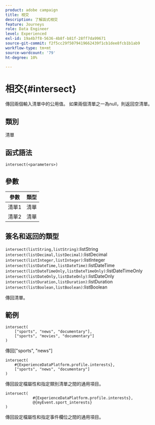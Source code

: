 ```yaml
---
product: adobe campaign
title: 相交
description: 了解函式相交
feature: Journeys
role: Data Engineer
level: Experienced
exl-id: 19a4b7f8-5636-4b8f-b81f-28ff7da99671
source-git-commit: f2f5cc29f5079419662439f1cb1dee8fcb1b1ab9
workflow-type: tm+mt
source-wordcount: '79'
ht-degree: 10%

---
```


# 相交{#intersect}

傳回兩個輸入清單中的公用值。 如果兩個清單之一為null，則返回空清單。

## 類別

清單

## 函式語法

`intersect(<parameters>)`

## 參數

| 參數 | 類型 |
|-----------|------------------|
| 清單1 | 清單 |
| 清單2 | 清單 |

## 簽名和返回的類型

`intersect(listString,listString)`:listString 
`intersect(listDecimal,listDecimal)`:listDecimal 
`intersect(listInteger,listInteger)`:listInteger 
`intersect(listDateTime,listDateTime)`:listDateTime 
`intersect(listDateTimeOnly,listDateTimeOnly)`:listDateTimeOnly 
`intersect(listDateOnly,listDateOnly)`:listDateOnly 
`intersect(listDuration,listDuration)`:listDuration 
`intersect(listBoolean,listBoolean)`:listBoolean

傳回清單。

## 範例

```
intersect(
    ["sports", "news", "documentary"],
    ["sports", "movies", "documentary"]
)
```

傳回[&quot;sports&quot;, &quot;news&quot;]

```
intersect(
    #{ExperienceDataPlatform.profile.interests},
    ["sports", "news", "documentary"]
)
```

傳回設定檔屬性和指定類別清單之間的通用項目。

```
intersect(
        	#{ExperienceDataPlatform.profile.interests},
            @{myEvent.sport_interests}
)
```

傳回設定檔屬性和指定事件欄位之間的通用項目。